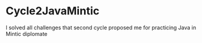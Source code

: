 # Cycle2JavaMintic
I solved all challenges that second cycle proposed me for practicing Java in Mintic diplomate
